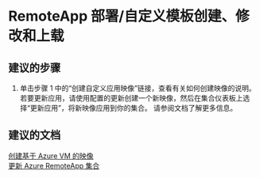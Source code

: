 <properties
    pageTitle="RemoteApp 部署/自定义模板创建、修改和上载"
    description="RemoteApp 部署/自定义模板创建、修改和上载"
    service="microsoft.remoteapp"
    resource=""
    authors="aashu"
    displayOrder=""
    selfHelpType="generic"
    supportTopicIds="32335843"
    resourceTags=""
    productPesIds="15540"
    cloudEnvironments="public"
/>


# RemoteApp 部署/自定义模板创建、修改和上载

## **建议的步骤**
1. 单击步骤 1 中的“创建自定义应用映像”链接，查看有关如何创建映像的说明。 若要更新应用，请使用配置的更新创建一个新映像，然后在集合仪表板上选择“更新应用”，将新映像应用到你的集合。  请参阅文档了解更多信息。

## **建议的文档**
[创建基于 Azure VM 的映像](https://azure.microsoft.com/documentation/articles/remoteapp-image-on-azurevm/)<br>
[更新 Azure RemoteApp 集合](https://azure.microsoft.com/documentation/articles/remoteapp-update/)



<!--HONumber=Jul16_HO4-->


